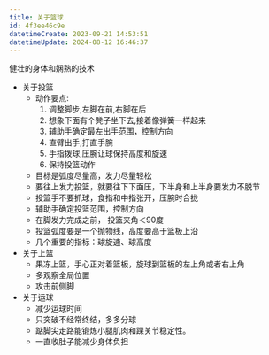 ```yaml
---
title: 关于篮球
id: 4f3ee46c9e
datetimeCreate: 2023-09-21 14:53:51
datetimeUpdate: 2024-08-12 16:46:37
---
```


健壮的身体和娴熟的技术

- 关于投篮
    - 动作要点:
	    1. 调整脚步,左脚在前,右脚在后
	    2. 想象下面有个凳子坐下去,接着像弹簧一样起来
	    3. 辅助手确定最左出手范围，控制方向
	    4. 直臂出手,打直手腕
	    5. 手指拨球,压腕让球保持高度和旋速
	    6. 保持投篮动作
    - 目标是弧度尽量高，发力尽量轻松
    - 要往上发力投篮，就要往下下面压，下半身和上半身要发力不脱节
    - 投篮手不要抓球，食指和中指张开，压腕时合拢
    - 辅助手确定投篮范围，控制方向
    - 在脚发力完成之前， 投篮夹角＜90度
    - 投篮弧度要是一个抛物线，高度要高于篮板上沿
    - 几个重要的指标：球旋速、球高度
- 关于上篮
    - 果冻上篮，手心正对着篮板，旋球到篮板的左上角或者右上角
    - 多观察全局位置
    - 攻击前侧脚
- 关于运球
    - 减少运球时间
    - 只突破不经常终结，多多分球
    - 踮脚尖走路能锻炼小腿肌肉和踝关节稳定性。
    - 一直收肚子能减少身体负担

